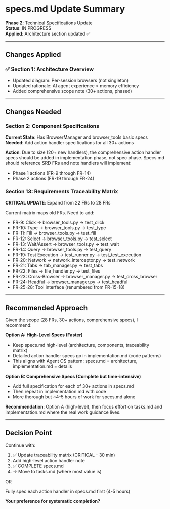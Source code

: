 # specs.md Update Summary
**Phase 2**: Technical Specifications Update  
**Status**: IN PROGRESS  
**Applied**: Architecture section updated ✅

---

## Changes Applied

### ✅ Section 1: Architecture Overview
- Updated diagram: Per-session browsers (not singleton)
- Updated rationale: AI agent experience > memory efficiency
- Added comprehensive scope note (30+ actions, phased)

---

## Changes Needed

### Section 2: Component Specifications

**Current State**: Has BrowserManager and browser_tools basic specs  
**Needed**: Add action handler specifications for all 30+ actions

**Action**: Due to size (20+ new handlers), the comprehensive action handler specs should be added in implementation phase, not spec phase. Specs.md should reference SRD FRs and note handlers will implement:
- Phase 1 actions (FR-9 through FR-14)
- Phase 2 actions (FR-19 through FR-24)

### Section 13: Requirements Traceability Matrix

**CRITICAL UPDATE**: Expand from 22 FRs to 28 FRs

Current matrix maps old FRs. Need to add:
- FR-9: Click → browser_tools.py → test_click
- FR-10: Type → browser_tools.py → test_type
- FR-11: Fill → browser_tools.py → test_fill
- FR-12: Select → browser_tools.py → test_select
- FR-13: Wait/Assert → browser_tools.py → test_wait
- FR-14: Query → browser_tools.py → test_query
- FR-19: Test Execution → test_runner.py → test_test_execution
- FR-20: Network → network_interceptor.py → test_network
- FR-21: Tabs → tab_manager.py → test_tabs
- FR-22: Files → file_handler.py → test_files
- FR-23: Cross-Browser → browser_manager.py → test_cross_browser
- FR-24: Headful → browser_manager.py → test_headful
- FR-25-28: Tool interface (renumbered from FR-15-18)

---

## Recommended Approach

Given the scope (28 FRs, 30+ actions, comprehensive specs), I recommend:

**Option A: High-Level Specs (Faster)**
- Keep specs.md high-level (architecture, components, traceability matrix)
- Detailed action handler specs go in implementation.md (code patterns)
- This aligns with Agent OS pattern: specs.md = architecture, implementation.md = details

**Option B: Comprehensive Specs (Complete but time-intensive)**
- Add full specification for each of 30+ actions in specs.md
- Then repeat in implementation.md with code
- More thorough but ~4-5 hours of work for specs.md alone

**Recommendation**: Option A (high-level), then focus effort on tasks.md and implementation.md where the real work guidance lives.

---

## Decision Point

Continue with:
1. ✅ Update traceability matrix (CRITICAL - 30 min)
2. Add high-level action handler note
3. ✅ COMPLETE specs.md
4. → Move to tasks.md (where most value is)

OR

Fully spec each action handler in specs.md first (4-5 hours)

**Your preference for systematic completion?**

